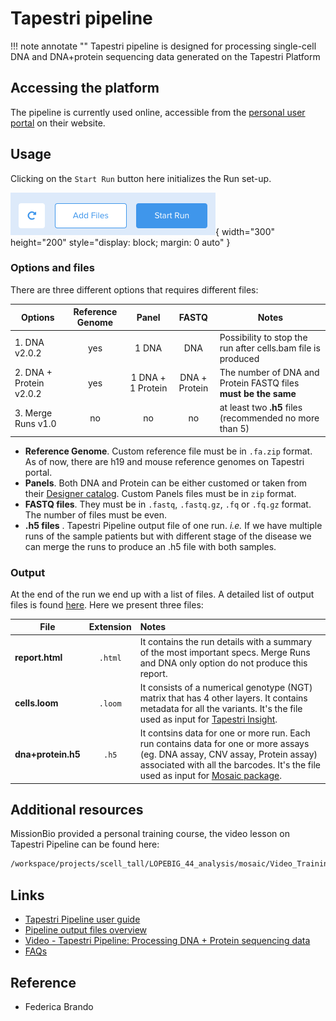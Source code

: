 # Tapestri pipeline

!!! note annotate ""
    Tapestri pipeline is designed for processing single-cell DNA and DNA+protein sequencing data generated on the Tapestri Platform

## Accessing the platform

The pipeline is currently used online, accessible from the [personal user portal](https://portal.missionbio.com/) on their website.

## Usage

Clicking on the `Start Run` button here initializes the Run set-up.

![buttons to upload or start run](../../../assets/images/MissionBio-Start_Run.png#center){ width="300" height="200" style="display: block; margin: 0 auto" }

### Options and files

There are three different options that requires different files:

|Options   | Reference Genome | Panel | FASTQ | Notes |
|---------|:-----------------:|:--------:|:-------:|--------|
|1. DNA v2.0.2|yes|1 DNA| DNA | Possibility to stop the run after cells.bam file is produced |
|2. DNA + Protein v2.0.2|yes|1 DNA + 1 Protein| DNA + Protein| The number of DNA and Protein FASTQ files **must be the same**|
|3. Merge Runs v1.0 |no|no|no| at least two **.h5** files (recommended no more than 5)|

- **Reference Genome**. Custom reference file must be in `.fa.zip` format. As of now, there are h19 and mouse reference genomes on Tapestri portal.
- **Panels**. Both DNA and Protein can be either customed or taken from their [Designer catalog](https://designer.missionbio.com/catalog-panels). Custom Panels files must be in `zip` format.
- **FASTQ files**. They must be in `.fastq`, `.fastq.gz`, `.fq` or `.fq.gz` format. The number of files must be even.
- **.h5 files** . Tapestri Pipeline output file of one run. *i.e.* If we have multiple runs of the sample patients but with different stage of the disease we can merge the runs to produce an .h5 file with both samples.

### Output

At the end of the run we end up with a list of files. A detailed list of output files is found [here](Tapestri_pipeline.md#links). Here we present three files:

|File   | Extension | Notes |
|---------|:-----------------:|:--------|
|**report.html**|`.html`| It contains the run details with a summary of the most important specs. Merge Runs and DNA only option do not produce this report.|
|**cells.loom** |`.loom`| It consists of a numerical genotype (NGT) matrix that has 4 other layers. It contains metadata for all the variants. It's the file used as input for [Tapestri Insight](Tapestri_insight.md).|
|**dna+protein.h5** |`.h5`| It contsins data for one or more run. Each run contains data for one or more assays (eg. DNA assay, CNV assay, Protein assay) associated with all the barcodes. It's the file used as input for [Mosaic package](Mosaic.md).|

## Additional resources

MissionBio provided a personal training course, the video lesson on Tapestri Pipeline can be found here:

```sh
/workspace/projects/scell_tall/LOPEBIG_44_analysis/mosaic/Video_Trainings/MissionBio-1-TapestriPipeline.mp4
```

## Links

- [Tapestri Pipeline user guide](https://support.missionbio.com/hc/en-us/articles/360055980994-Tapestri-Pipeline-User-Guide)
- [Pipeline output files overview](https://support.missionbio.com/hc/en-us/articles/360045939853-Pipeline-output-files-overview)
- [Video - Tapestri Pipeline: Processing DNA + Protein sequencing data](https://support.missionbio.com/hc/en-us/articles/1500008569581-Tapestri-Pipeline-Processing-DNA-Protein-sequencing-data)
- [FAQs](https://support.missionbio.com/hc/en-us/sections/360006996673-FAQs)

## Reference

- Federica Brando
